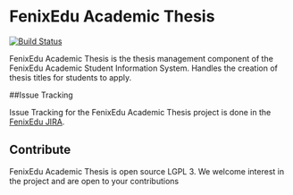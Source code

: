 FenixEdu Academic Thesis
==========
[![Build Status](https://travis-ci.org/FenixEdu/fenixedu-academic-thesis.png?branch=master)](https://travis-ci.org/FenixEdu/fenixedu-academic-thesis)

FenixEdu Academic Thesis is the thesis management component of the FenixEdu Academic Student Information System. Handles the creation of thesis titles for students to apply.

##Issue Tracking

Issue Tracking for the FenixEdu Academic Thesis project is done in the [FenixEdu JIRA](https://jira.fenixedu.org/browse/ACTHESIS).

## Contribute

FenixEdu Academic Thesis is open source LGPL 3. We welcome interest in the project and are open to your contributions
